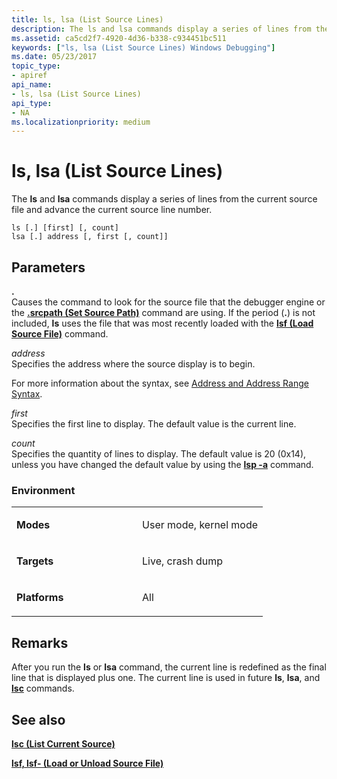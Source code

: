 ```yaml
---
title: ls, lsa (List Source Lines)
description: The ls and lsa commands display a series of lines from the current source file and advance the current source line number.
ms.assetid: ca5cd2f7-4920-4d36-b338-c934451bc511
keywords: ["ls, lsa (List Source Lines) Windows Debugging"]
ms.date: 05/23/2017
topic_type:
- apiref
api_name:
- ls, lsa (List Source Lines)
api_type:
- NA
ms.localizationpriority: medium
---
```


# ls, lsa (List Source Lines)


The **ls** and **lsa** commands display a series of lines from the current source file and advance the current source line number.

```dbgcmd
ls [.] [first] [, count] 
lsa [.] address [, first [, count]] 
```

## <span id="ddk_cmd_list_source_lines_dbg"></span><span id="DDK_CMD_LIST_SOURCE_LINES_DBG"></span>Parameters


 **.**   
Causes the command to look for the source file that the debugger engine or the [**.srcpath (Set Source Path)**](-srcpath---lsrcpath--set-source-path-.md) command are using. If the period (**.**) is not included, **ls** uses the file that was most recently loaded with the [**lsf (Load Source File)**](lsf--lsf---load-or-unload-source-file-.md) command.

<span id="_______address______"></span><span id="_______ADDRESS______"></span> *address*   
Specifies the address where the source display is to begin.

For more information about the syntax, see [Address and Address Range Syntax](address-and-address-range-syntax.md).

<span id="_______first______"></span><span id="_______FIRST______"></span> *first*   
Specifies the first line to display. The default value is the current line.

<span id="_______count______"></span><span id="_______COUNT______"></span> *count*   
Specifies the quantity of lines to display. The default value is 20 (0x14), unless you have changed the default value by using the [**lsp -a**](lsp--set-number-of-source-lines-.md) command.

### <span id="Environment"></span><span id="environment"></span><span id="ENVIRONMENT"></span>Environment

<table>
<colgroup>
<col width="50%" />
<col width="50%" />
</colgroup>
<tbody>
<tr class="odd">
<td align="left"><p><strong>Modes</strong></p></td>
<td align="left"><p>User mode, kernel mode</p></td>
</tr>
<tr class="even">
<td align="left"><p><strong>Targets</strong></p></td>
<td align="left"><p>Live, crash dump</p></td>
</tr>
<tr class="odd">
<td align="left"><p><strong>Platforms</strong></p></td>
<td align="left"><p>All</p></td>
</tr>
</tbody>
</table>

 

Remarks
-------

After you run the **ls** or **lsa** command, the current line is redefined as the final line that is displayed plus one. The current line is used in future **ls**, **lsa**, and [**lsc**](lsc--list-current-source-.md) commands.

## <span id="see_also"></span>See also


[**lsc (List Current Source)**](lsc--list-current-source-.md)

[**lsf, lsf- (Load or Unload Source File)**](lsf--lsf---load-or-unload-source-file-.md)

 

 







